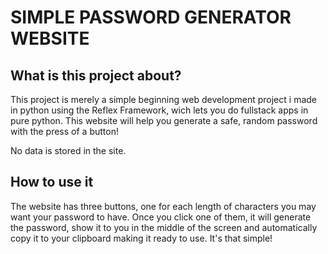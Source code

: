 # SIMPLE PASSWORD GENERATOR WEBSITE

## What is this project about?
This project is merely a simple beginning web development project i made in python using the Reflex Framework, wich lets you do fullstack apps in pure python. This website will help you generate a safe, random password with the press of a button!

No data is stored in the site.

## How to use it

The website has three buttons, one for each length of characters you may want your password to have. Once you click one of them, it will generate the password, show it to you in the middle of the screen and automatically copy it to your clipboard making it ready to use. It's that simple!